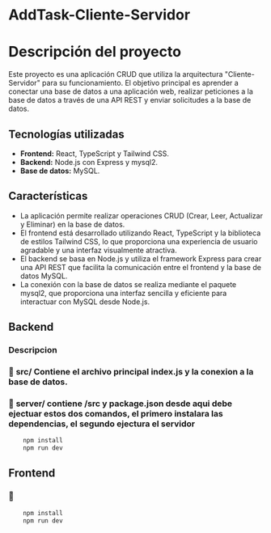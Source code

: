 # AddTask-Cliente-Servidor
# Descripción del proyecto
Este proyecto es una aplicación CRUD que utiliza la arquitectura "Cliente-Servidor" para su funcionamiento. El objetivo principal es aprender a conectar una base de datos a una aplicación web, realizar peticiones a la base de datos a través de una API REST y enviar solicitudes a la base de datos.

## Tecnologías utilizadas
- **Frontend:** React, TypeScript y Tailwind CSS.
- **Backend:** Node.js con Express y mysql2.
- **Base de datos:** MySQL.

## Características

- La aplicación permite realizar operaciones CRUD (Crear, Leer, Actualizar y Eliminar) en la base de datos.
- El frontend está desarrollado utilizando React, TypeScript y la biblioteca de estilos Tailwind CSS, lo que proporciona una experiencia de usuario agradable y una interfaz visualmente atractiva.
- El backend se basa en Node.js y utiliza el framework Express para crear una API REST que facilita la comunicación entre el frontend y la base de datos MySQL.
- La conexión con la base de datos se realiza mediante el paquete mysql2, que proporciona una interfaz sencilla y eficiente para interactuar con MySQL desde Node.js.

## Backend
### Descripcion 
### 📁 **src/** Contiene el archivo principal index.js  y la conexion a la base de datos.
### 📁 **server/** contiene /src y package.json desde aqui debe ejectuar estos dos comandos, el primero instalara las dependencias, el segundo ejectura el servidor
```javascript
    npm install
    npm run dev
```

## Frontend
### 📁 
```javascript
    npm install
    npm run dev
```
